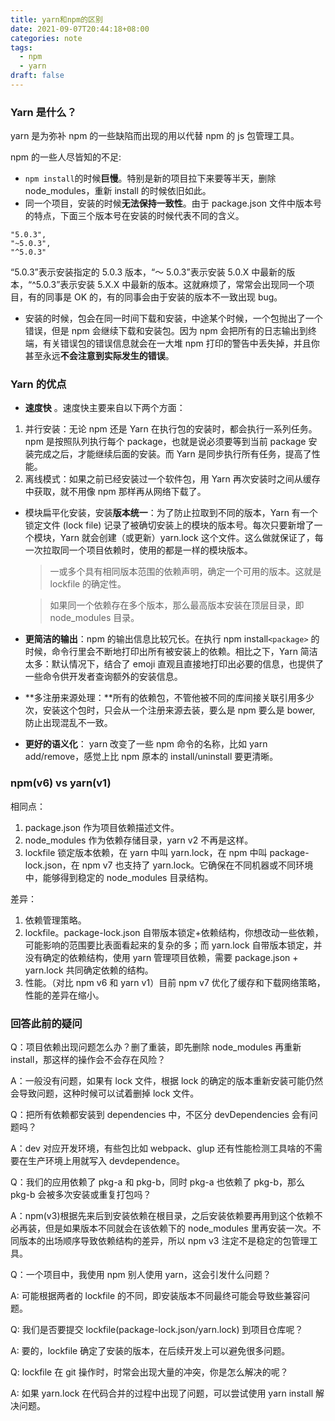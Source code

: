 ```yaml
---
title: yarn和npm的区别
date: 2021-09-07T20:44:18+08:00
categories: note
tags:
  - npm
  - yarn
draft: false
---
```


### Yarn 是什么？

yarn 是为弥补 npm 的一些缺陷而出现的用以代替 npm 的 js 包管理工具。

npm 的一些人尽皆知的不足:

<!--more-->

- `npm install`的时候**巨慢**。特别是新的项目拉下来要等半天，删除 node_modules，重新 install 的时候依旧如此。
- 同一个项目，安装的时候**无法保持一致性**。由于 package.json 文件中版本号的特点，下面三个版本号在安装的时候代表不同的含义。

```shell
"5.0.3",
"~5.0.3",
"^5.0.3"
```

“5.0.3”表示安装指定的 5.0.3 版本，“～ 5.0.3”表示安装 5.0.X 中最新的版本，“^5.0.3”表示安装 5.X.X 中最新的版本。这就麻烦了，常常会出现同一个项目，有的同事是 OK 的，有的同事会由于安装的版本不一致出现 bug。

- 安装的时候，包会在同一时间下载和安装，中途某个时候，一个包抛出了一个错误，但是 npm 会继续下载和安装包。因为 npm 会把所有的日志输出到终端，有关错误包的错误信息就会在一大堆 npm 打印的警告中丢失掉，并且你甚至永远**不会注意到实际发生的错误**。

### Yarn 的优点

- **速度快** 。速度快主要来自以下两个方面：

1. 并行安装：无论 npm 还是 Yarn 在执行包的安装时，都会执行一系列任务。npm 是按照队列执行每个 package，也就是说必须要等到当前 package 安装完成之后，才能继续后面的安装。而 Yarn 是同步执行所有任务，提高了性能。
2. 离线模式：如果之前已经安装过一个软件包，用 Yarn 再次安装时之间从缓存中获取，就不用像 npm 那样再从网络下载了。

- 模块扁平化安装，安装**版本统一**：为了防止拉取到不同的版本，Yarn 有一个锁定文件 (lock file) 记录了被确切安装上的模块的版本号。每次只要新增了一个模块，Yarn 就会创建（或更新）yarn.lock 这个文件。这么做就保证了，每一次拉取同一个项目依赖时，使用的都是一样的模块版本。

  > 一或多个具有相同版本范围的依赖声明，确定一个可用的版本。这就是 lockfile 的确定性。

  > 如果同一个依赖存在多个版本，那么最高版本安装在顶层目录，即 node_modules 目录。

- **更简洁的输出**：npm 的输出信息比较冗长。在执行 npm install`<package>` 的时候，命令行里会不断地打印出所有被安装上的依赖。相比之下，Yarn 简洁太多：默认情况下，结合了 emoji 直观且直接地打印出必要的信息，也提供了一些命令供开发者查询额外的安装信息。

- **多注册来源处理：**所有的依赖包，不管他被不同的库间接关联引用多少次，安装这个包时，只会从一个注册来源去装，要么是 npm 要么是 bower, 防止出现混乱不一致。

- **更好的语义化**： yarn 改变了一些 npm 命令的名称，比如 yarn add/remove，感觉上比 npm 原本的 install/uninstall 要更清晰。

### npm(v6) vs yarn(v1)

相同点：

1. package.json 作为项目依赖描述文件。
2. node_modules 作为依赖存储目录，yarn v2 不再是这样。
3. lockfile 锁定版本依赖，在 yarn 中叫 yarn.lock，在 npm 中叫 package-lock.json，在 npm v7 也支持了 yarn.lock。它确保在不同机器或不同环境中，能够得到稳定的 node_modules 目录结构。

差异：

1. 依赖管理策略。
2. lockfile。package-lock.json 自带版本锁定+依赖结构，你想改动一些依赖，可能影响的范围要比表面看起来的复杂的多；而 yarn.lock 自带版本锁定，并没有确定的依赖结构，使用 yarn 管理项目依赖，需要 package.json + yarn.lock 共同确定依赖的结构。
3. 性能。（对比 npm v6 和 yarn v1）目前 npm v7 优化了缓存和下载网络策略，性能的差异在缩小。

### 回答此前的疑问

Q：项目依赖出现问题怎么办？删了重装，即先删除 node_modules 再重新 install，那这样的操作会不会存在风险？

A：一般没有问题，如果有 lock 文件，根据 lock 的确定的版本重新安装可能仍然会导致问题，这种时候可以试着删掉 lock 文件。

Q：把所有依赖都安装到 dependencies 中，不区分 devDependencies 会有问题吗？

A：dev 对应开发环境，有些包比如 webpack、glup 还有性能检测工具啥的不需要在生产环境上用就写入 devdependence。

Q：我们的应用依赖了 pkg-a 和 pkg-b，同时 pkg-a 也依赖了 pkg-b，那么 pkg-b 会被多次安装或重复打包吗？

A：npm(v3)根据先来后到安装依赖在根目录，之后安装依赖要再用到这个依赖不必再装，但是如果版本不同就会在该依赖下的 node_modules 里再安装一次。不同版本的出场顺序导致依赖结构的差异，所以 npm v3 注定不是稳定的包管理工具。

Q：一个项目中，我使用 npm 别人使用 yarn，这会引发什么问题？

A: 可能根据两者的 lockfile 的不同，即安装版本不同最终可能会导致些兼容问题。

Q: 我们是否要提交 lockfile(package-lock.json/yarn.lock) 到项目仓库呢？

A: 要的，lockfile 确定了安装的版本，在后续开发上可以避免很多问题。

Q: lockfile 在 git 操作时，时常会出现大量的冲突，你是怎么解决的呢？

A: 如果 yarn.lock 在代码合并的过程中出现了问题，可以尝试使用 yarn install 解决问题。
